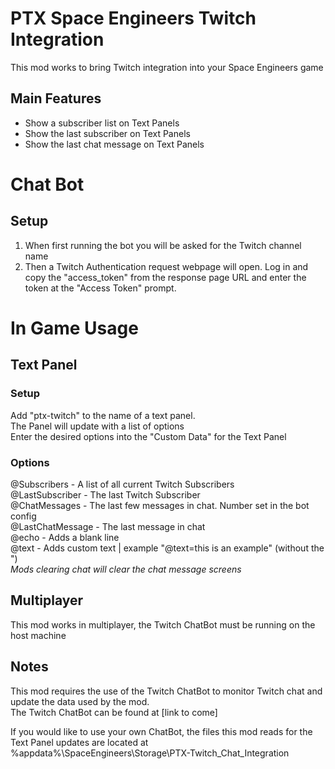 # PTX Space Engineers Twitch Integration
This mod works to bring Twitch integration into your Space Engineers game

## Main Features
* Show a subscriber list on Text Panels
* Show the last subscriber on Text Panels
* Show the last chat message on Text Panels

# Chat Bot
## Setup 
1. When first running the bot you will be asked for the Twitch channel name  
1. Then a Twitch Authentication request webpage will open. Log in and copy the "access_token" from the response page URL and enter the token at the "Access Token" prompt.
  
  
# In Game Usage
## Text Panel
### Setup
Add "ptx-twitch" to the name of a text panel.  
The Panel will update with a list of options  
Enter the desired options into the "Custom Data" for the Text Panel

### Options
@Subscribers - A list of all current Twitch Subscribers  
@LastSubscriber - The last Twitch Subscriber  
@ChatMessages - The last few messages in chat. Number set in the bot config  
@LastChatMessage - The last message in chat  
@echo - Adds a blank line  
@text - Adds custom text | example "@text=this is an example" (without the ")  
*Mods clearing chat will clear the chat message screens*  

## Multiplayer
This mod works in multiplayer, the Twitch ChatBot must be running on the host machine

## Notes
This mod requires the use of the Twitch ChatBot to monitor Twitch chat and update the data used by the mod.  
The Twitch ChatBot can be found at [link to come]  
  
If you would like to use your own ChatBot, the files this mod reads for the Text Panel updates are located at %appdata%\SpaceEngineers\Storage\PTX-Twitch_Chat_Integration  

